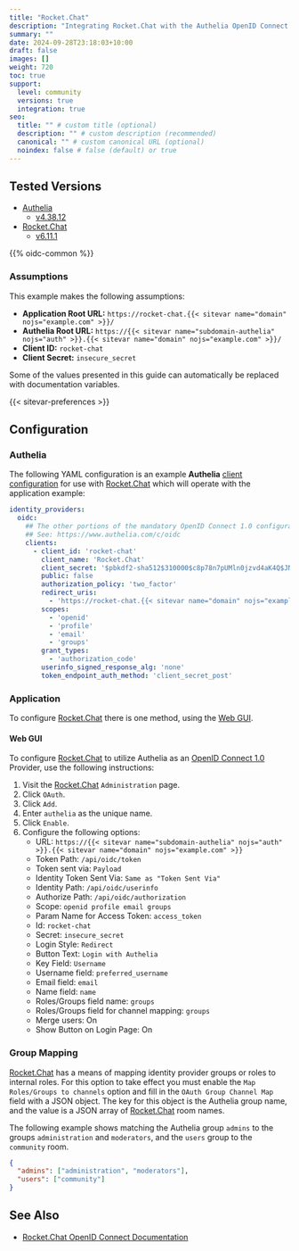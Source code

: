 ```yaml
---
title: "Rocket.Chat"
description: "Integrating Rocket.Chat with the Authelia OpenID Connect 1.0 Provider."
summary: ""
date: 2024-09-28T23:18:03+10:00
draft: false
images: []
weight: 720
toc: true
support:
  level: community
  versions: true
  integration: true
seo:
  title: "" # custom title (optional)
  description: "" # custom description (recommended)
  canonical: "" # custom canonical URL (optional)
  noindex: false # false (default) or true
---
```


## Tested Versions

- [Authelia]
  - [v4.38.12](https://github.com/authelia/authelia/releases/tag/v4.38.12)
- [Rocket.Chat]
  - [v6.11.1](https://github.com/RocketChat/Rocket.Chat/releases/tag/6.11.1)

{{% oidc-common %}}

### Assumptions

This example makes the following assumptions:

- __Application Root URL:__ `https://rocket-chat.{{< sitevar name="domain" nojs="example.com" >}}/`
- __Authelia Root URL:__ `https://{{< sitevar name="subdomain-authelia" nojs="auth" >}}.{{< sitevar name="domain" nojs="example.com" >}}/`
- __Client ID:__ `rocket-chat`
- __Client Secret:__ `insecure_secret`

Some of the values presented in this guide can automatically be replaced with documentation variables.

{{< sitevar-preferences >}}

## Configuration

### Authelia

The following YAML configuration is an example __Authelia__ [client configuration] for use with [Rocket.Chat] which will
operate with the application example:

```yaml {title="configuration.yml"}
identity_providers:
  oidc:
    ## The other portions of the mandatory OpenID Connect 1.0 configuration go here.
    ## See: https://www.authelia.com/c/oidc
    clients:
      - client_id: 'rocket-chat'
        client_name: 'Rocket.Chat'
        client_secret: '$pbkdf2-sha512$310000$c8p78n7pUMln0jzvd4aK4Q$JNRBzwAo0ek5qKn50cFzzvE9RXV88h1wJn5KGiHrD0YKtZaR/nCb2CJPOsKaPK0hjf.9yHxzQGZziziccp6Yng'  # The digest of 'insecure_secret'.
        public: false
        authorization_policy: 'two_factor'
        redirect_uris:
          - 'https://rocket-chat.{{< sitevar name="domain" nojs="example.com" >}}/_oauth/authelia'
        scopes:
          - 'openid'
          - 'profile'
          - 'email'
          - 'groups'
        grant_types:
          - 'authorization_code'
        userinfo_signed_response_alg: 'none'
        token_endpoint_auth_method: 'client_secret_post'
```

### Application

To configure [Rocket.Chat] there is one method, using the [Web GUI](#web-gui).

#### Web GUI

To configure [Rocket.Chat] to utilize Authelia as an [OpenID Connect 1.0] Provider, use the following instructions:

1. Visit the [Rocket.Chat] `Administration` page.
2. Click `OAuth`.
3. Click `Add`.
4. Enter `authelia` as the unique name.
5. Click `Enable`.
6. Configure the following options:
   - URL: `https://{{< sitevar name="subdomain-authelia" nojs="auth" >}}.{{< sitevar name="domain" nojs="example.com" >}}`
   - Token Path: `/api/oidc/token`
   - Token sent via: `Payload`
   - Identity Token Sent Via: `Same as "Token Sent Via"`
   - Identity Path: `/api/oidc/userinfo`
   - Authorize Path: `/api/oidc/authorization`
   - Scope: `openid profile email groups`
   - Param Name for Access Token: `access_token`
   - Id: `rocket-chat`
   - Secret: `insecure_secret`
   - Login Style: `Redirect`
   - Button Text: `Login with Authelia`
   - Key Field: `Username`
   - Username field: `preferred_username`
   - Email field: `email`
   - Name field: `name`
   - Roles/Groups field name: `groups`
   - Roles/Groups field for channel mapping: `groups`
   - Merge users: On
   - Show Button on Login Page: On

### Group Mapping

[Rocket.Chat] has a means of mapping identity provider groups or roles to internal roles. For this option to take effect
you must enable the `Map Roles/Groups to channels` option and fill in the `OAuth Group Channel Map` field with a JSON
object. The key for this object is the Authelia group name, and the value is a JSON array of [Rocket.Chat] room names.

The following example shows matching the Authelia group `admins` to the groups `administration` and `moderators`, and
the `users` group to the `community` room.

```json
{
  "admins": ["administration", "moderators"],
  "users": ["community"]
}

```

## See Also

- [Rocket.Chat OpenID Connect Documentation](https://docs.rocket.chat/docs/openid-connect)

[Authelia]: https://www.authelia.com
[Rocket.Chat]: https://www.rocket.chat
[OpenID Connect 1.0]: ../../openid-connect/introduction.md
[client configuration]: ../../../configuration/identity-providers/openid-connect/clients.md
